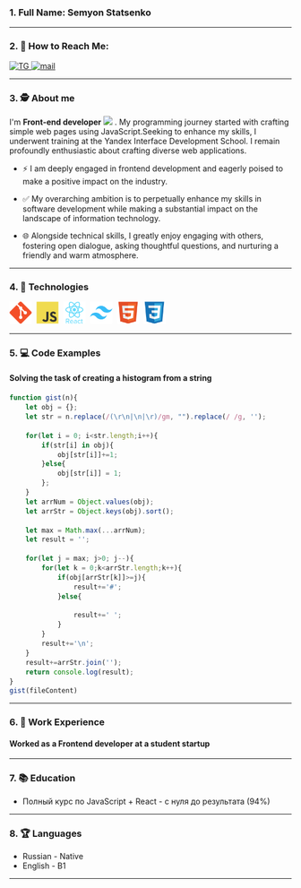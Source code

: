 ### 1. Full Name: Semyon Statsenko

---
### 2. 📩 How to Reach Me:

<div id="badges">
    <a href="https://t.me/saimonWalk" target="_blank" >
      <img src="https://cdn-icons-png.flaticon.com/512/2111/2111646.png" width="40" height="40" alt="TG" />
    </a>
    <a href="mailto:saimon22011@gmail.com" target="_blank" >
      <img src="https://cdn-icons-png.flaticon.com/512/732/732200.png" width="40" height="40" alt="mail"/>
    </a>
</div>

---
### 3. 🕵️ About me
I'm  <b>Front-end developer</b> <img src="https://user-images.githubusercontent.com/25181517/183897015-94a058a6-b86e-4e42-a37f-bf92061753e5.png" width="25px"> . My programming journey started with crafting simple web pages using JavaScript.Seeking to enhance my skills, I underwent training at the Yandex Interface Development School. I remain profoundly enthusiastic about crafting diverse web applications.


- ⚡ I am deeply engaged in frontend development and eagerly poised to make a positive impact on the industry.

- ✅ My overarching ambition is to perpetually enhance my skills in software development while making a substantial impact on the landscape of information technology.
- 🌐 Alongside  technical skills, I greatly enjoy engaging with others, fostering open dialogue, asking thoughtful questions, and nurturing a friendly and warm atmosphere.
---
### 4. 🤖 Technologies

  <div>
     <img src="https://github.com/devicons/devicon/blob/master/icons/git/git-original.svg" title="git" alt="git" width="40" height="40"/>&nbsp
     <img src="https://github.com/devicons/devicon/blob/master/icons/javascript/javascript-original.svg" title="javaScript" alt="javaScript" width="40" height="40"/>&nbsp
     <img src="https://github.com/devicons/devicon/blob/master/icons/react/react-original-wordmark.svg" title="react" alt="react" width="40" height="40"/>&nbsp
     <img src="https://github.com/devicons/devicon/blob/master/icons/tailwindcss/tailwindcss-original.svg" title="tailwindcss" alt="tailwindcss" width="40" height="40"/>&nbsp
     <img src="https://github.com/devicons/devicon/blob/master/icons/html5/html5-original.svg" title="html5" alt="html5" width="40" height="40"/>&nbsp
    <img src="https://github.com/devicons/devicon/blob/master/icons/css3/css3-original.svg" title="css" alt="css" width="40" height="40"/>&nbsp
  </div>

---
### 5. 💻 Code Examples

#### Solving the task of creating a histogram from a string
```javascript
function gist(n){
    let obj = {};
    let str = n.replace(/(\r\n|\n|\r)/gm, "").replace(/ /g, '');

    for(let i = 0; i<str.length;i++){
        if(str[i] in obj){
            obj[str[i]]+=1;
        }else{
            obj[str[i]] = 1;
        };
    }
    let arrNum = Object.values(obj);
    let arrStr = Object.keys(obj).sort();

    let max = Math.max(...arrNum);
    let result = '';

    for(let j = max; j>0; j--){
        for(let k = 0;k<arrStr.length;k++){
            if(obj[arrStr[k]]>=j){
                result+='#';
            }else{
            
                result+=' ';
            }
        }
        result+='\n';
    }
    result+=arrStr.join('');
    return console.log(result);
}
gist(fileContent)
```
---
### 6. 💼 Work Experience

#### Worked as a Frontend developer at a student startup

---
### 7. 📚 Education

- Полный курс по JavaScript + React - с нуля до результата (94%)

---
### 8. 🏆 Languages

- Russian - Native
- English - B1
--- 
